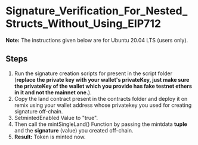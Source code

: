 # Signature_Verification_For_Nested_Structs_Without_Using_EIP712
 
**Note:** The instructions given below are for Ubuntu 20.04 LTS (users only).

## Steps

1. Run the signature creation scripts for present in the script folder (**replace the private key with your wallet's privateKey,
   just make sure the privateKey of the wallet which you provide has fake testnet ethers in it and not the mainnet one.**).
2. Copy the land contract present in the contracts folder and deploy it on remix using your wallet address whose privatekey you used for creating signature 
   off-chain. 
3. SetmintedEnabled Value to "true".
4. Then call the mintSingleLand() Function by passing the mintdata **tuple** and the **signature** (value) you created off-chain.
5. **Result:** Token is minted now.

